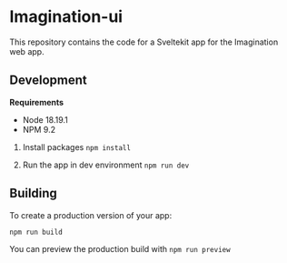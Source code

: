 # Imagination-ui

This repository contains the code for a Sveltekit app for the Imagination web app.

## Development

**Requirements**

- Node 18.19.1
- NPM 9.2

1. Install packages
```npm install```

2. Run the app in dev environment
```npm run dev```

## Building

To create a production version of your app:

```npm run build```

You can preview the production build with `npm run preview`